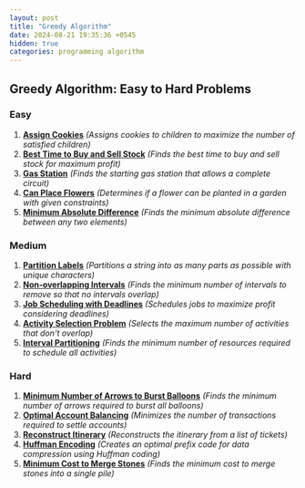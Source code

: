 ```yaml
---
layout: post
title: "Greedy Algorithm"
date: 2024-08-21 19:35:36 +0545
hidden: true
categories: programming algorithm
---
```



## Greedy Algorithm: Easy to Hard Problems

### Easy

1. [**Assign Cookies**](https://leetcode.com/problems/assign-cookies/) *(Assigns cookies to children to maximize the number of satisfied children)*
2. [**Best Time to Buy and Sell Stock**](https://leetcode.com/problems/best-time-to-buy-and-sell-stock/) *(Finds the best time to buy and sell stock for maximum profit)*
3. [**Gas Station**](https://leetcode.com/problems/gas-station/) *(Finds the starting gas station that allows a complete circuit)*
4. [**Can Place Flowers**](https://leetcode.com/problems/can-place-flowers/) *(Determines if a flower can be planted in a garden with given constraints)*
5. [**Minimum Absolute Difference**](https://leetcode.com/problems/minimum-absolute-difference/) *(Finds the minimum absolute difference between any two elements)*

### Medium

1. [**Partition Labels**](https://leetcode.com/problems/partition-labels/) *(Partitions a string into as many parts as possible with unique characters)*
2. [**Non-overlapping Intervals**](https://leetcode.com/problems/non-overlapping-intervals/) *(Finds the minimum number of intervals to remove so that no intervals overlap)*
3. [**Job Scheduling with Deadlines**](https://leetcode.com/problems/job-scheduling-with-deadlines/) *(Schedules jobs to maximize profit considering deadlines)*
4. [**Activity Selection Problem**](https://www.geeksforgeeks.org/activity-selection-problem-greedy-algo-1/) *(Selects the maximum number of activities that don't overlap)*
5. [**Interval Partitioning**](https://www.geeksforgeeks.org/interval-partitioning/) *(Finds the minimum number of resources required to schedule all activities)*

### Hard

1. [**Minimum Number of Arrows to Burst Balloons**](https://leetcode.com/problems/minimum-number-of-arrows-to-burst-balloons/) *(Finds the minimum number of arrows required to burst all balloons)*
2. [**Optimal Account Balancing**](https://leetcode.com/problems/optimal-account-balancing/) *(Minimizes the number of transactions required to settle accounts)*
3. [**Reconstruct Itinerary**](https://leetcode.com/problems/reconstruct-itinerary/) *(Reconstructs the itinerary from a list of tickets)*
4. [**Huffman Encoding**](https://www.geeksforgeeks.org/huffman-coding-greedy-algo-3/) *(Creates an optimal prefix code for data compression using Huffman coding)*
5. [**Minimum Cost to Merge Stones**](https://leetcode.com/problems/minimum-cost-to-merge-stones/) *(Finds the minimum cost to merge stones into a single pile)*

